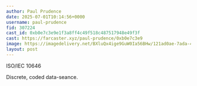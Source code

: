 ```yaml
---
author: Paul Prudence
date: 2025-07-01T10:14:56+0000
username: paul-prudence
fid: 307224
cast_id: 0xb0e7c3e9e1f3a8ff4c49f518c487517948e49f3f
cast: https://farcaster.xyz/paul-prudence/0xb0e7c3e9
image: https://imagedelivery.net/BXluQx4ige9GuW0Ia56BHw/121ad0ae-7ada-464e-66bd-f89f20d8a500/original
layout: post
---
```

ISO/IEC 10646  
  
Discrete, coded data-seance.  

<img src='https://imagedelivery.net/BXluQx4ige9GuW0Ia56BHw/121ad0ae-7ada-464e-66bd-f89f20d8a500/original' alt='' referrerpolicy='no-referrer'/>